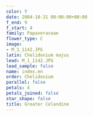```yaml
---
color: Y
date: 2004-10-31 00:00:00+00:00
f_end: 9
f_start: 4
family: Papaveraceae
flower_type: C
image:
- M_1_1142.JPG
latin: Chelidonium majus
lead: M_1_1142.JPG
lead_sample: false
name: index.en
order: Chelidonium
parallel: false
petals: 4
petals_joined: false
star_shape: false
title: Greater Celandine
---
```

